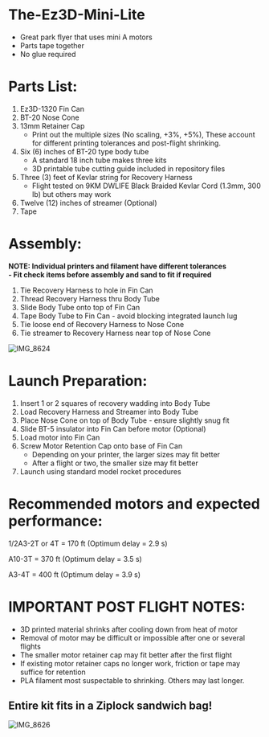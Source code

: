 # The-Ez3D-Mini-Lite

- Great park flyer that uses mini A motors
- Parts tape together
- No glue required

# Parts List:
1. Ez3D-1320 Fin Can
2. BT-20 Nose Cone
3. 13mm Retainer Cap
   - Print out the multiple sizes (No scaling, +3%, +5%), These account for different printing tolerances and post-flight shrinking.
4. Six (6) inches of BT-20 type body tube
   - A standard 18 inch tube makes three kits
   - 3D printable tube cutting guide included in repository files
5. Three (3) feet of Kevlar string for Recovery Harness
   - Flight tested on 9KM DWLIFE Black Braided Kevlar Cord (1.3mm, 300 lb) but others may work
6. Twelve (12) inches of streamer (Optional)
8. Tape



# Assembly: 

**NOTE: Individual printers and filament have different tolerances** <br />
**- Fit check items before assembly and sand to fit if required**
     
1. Tie Recovery Harness to hole in Fin Can
2. Thread Recovery Harness thru Body Tube
3. Slide Body Tube onto top of Fin Can
4. Tape Body Tube to Fin Can - avoid blocking integrated launch lug
5. Tie loose end of Recovery Harness to Nose Cone
6. Tie streamer to Recovery Harness near top of Nose Cone


![IMG_8624](https://github.com/user-attachments/assets/bd806d70-fc47-4dba-9640-ca845efa31e0)



# Launch Preparation:
1. Insert 1 or 2 squares of recovery wadding into Body Tube
2. Load Recovery Harness and Streamer into Body Tube
3. Place Nose Cone on top of Body Tube - ensure slightly snug fit
4. Slide BT-5 insulator into Fin Can before motor (Optional)
5. Load motor into Fin Can
6. Screw Motor Retention Cap onto base of Fin Can
   - Depending on your printer, the larger sizes may fit better
   - After a flight or two, the smaller size may fit better
7. Launch using standard model rocket procedures

# Recommended motors and expected performance: 



1/2A3-2T or 4T   = 170 ft  (Optimum delay = 2.9 s)

A10-3T               = 370 ft (Optimum delay = 3.5 s)

A3-4T                = 400 ft (Optimum delay = 3.9 s)


# IMPORTANT POST FLIGHT NOTES:
- 3D printed material shrinks after cooling down from heat of motor
- Removal of motor may be difficult or impossible after one or several flights
- The smaller motor retainer cap may fit better after the first flight
- If existing motor retainer caps no longer work, friction or tape may suffice for retention
- PLA filament most suspectable to shrinking. Others may last longer.

## Entire kit fits in a Ziplock sandwich bag!

 ![IMG_8626](https://github.com/user-attachments/assets/d3d51873-1d64-475d-a681-c421842fb0de)


